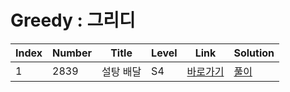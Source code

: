 # Greedy : 그리디

| Index | Number | Title            | Level | Link                                              | Solution                                                                            |
| ----- | ------ | ---------------- | ----- | ------------------------------------------------- | ----------------------------------------------------------------------------------- |
| 1     | 2839   | 설탕 배달           | S4    | [바로가기](https://www.acmicpc.net/problem/2839)  | [풀이]()  |

